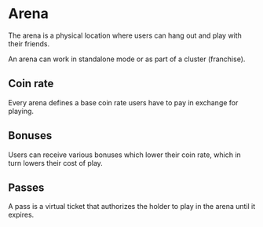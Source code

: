 # Arena

The arena is a physical location where users can hang out and play with their friends.

An arena can work in standalone mode or as part of a cluster (franchise).

## Coin rate
Every arena defines a base coin rate users have to pay in exchange for playing.

## Bonuses
Users can receive various bonuses which lower their coin rate, which in turn lowers their cost of play.

## Passes
A pass is a virtual ticket that authorizes the holder to play in the arena until it expires.
